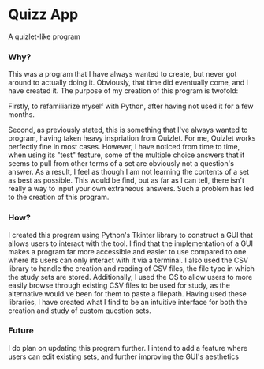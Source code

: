 # Quizz App
A quizlet-like program 
### Why?
This was a program that I have always wanted to create, but never got around to actually doing it. Obviously, that time did eventually come, and I have created it. 
The purpose of my creation of this program is twofold:

Firstly, to refamiliarize myself with Python, after having not used it for a few months.

Second, as previously stated, this is something that I've always wanted to program, having taken heavy inspriation from Quizlet. For me, Quizlet works perfectly fine in most cases.
However, I have noticed from time to time, when using its "test" feature, some of the multiple choice answers that it seems to pull from other terms of a set are obviously not a question's answer. As a result, I feel as though I am not learning the contents of a set as best as possible. This would be find, but as far as I can tell, there isn't really a way to input your own extraneous answers. Such a problem has led to the creation of this program.

### How?
I created this program using Python's Tkinter library to construct a GUI that allows users to interact with the tool. I find that the implementation of a GUI makes a program far more accessible and easier to use compared to one where its users can only interact with it via a terminal. I also used the CSV library to handle the creation and reading of CSV files, the file type in which the study sets are stored. Additionally, I used the OS to allow users to more easily browse through existing CSV files to be used for study, as the alternative would've been for them to paste a filepath. Having used these libraries, I have created what I find to be an intuitive interface for both the creation and study of custom question sets.

### Future
I do plan on updating this program further. I intend to add a feature where users can edit existing sets, and further improving the GUI's aesthetics
